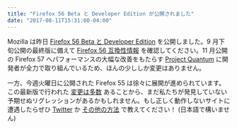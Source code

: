```yaml
---
title: "Firefox 56 Beta と Developer Edition が公開されました"
date: "2017-08-11T15:31:00-04:00"
---
```

Mozilla は昨日 [Firefox 56 Beta と Developer Edition](https://www.mozilla.org/firefox/channel/desktop/) を公開しました。9 月下旬公開の最終版に備えて [Firefox 56 互換性情報](https://www.fxsitecompat.dev/ja/versions/56/) を確認してください。11 月公開の Firefox 57 へパフォーマンスの大幅な改善をもたらす [Project Quantum](https://medium.com/mozilla-tech/a-quantum-leap-for-the-web-a3b7174b3c12) に開発者が全力で取り組んでいるため、ほんの少ししか変更はありません。

一方、今週火曜日に公開された Firefox 55 は徐々に展開が進められています。この最新版で行われた [変更は多数](https://www.fxsitecompat.dev/ja/versions/55/) あることから、まだ私たちが発見していない予期せぬリグレッションがあるかもしれません。もし正しく動作しないサイトに遭遇したらぜひ [Twitter](https://twitter.com/FxSiteCompat) か [その他の方法](https://www.fxsitecompat.dev/ja/contribute/) で教えてください！ (日本語で構いません)
